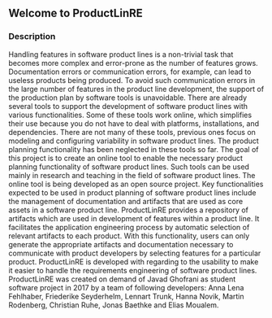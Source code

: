 ## Welcome to ProductLinRE
### Description
Handling features in software product lines is a non-trivial task that becomes more complex and error-prone as the number of features grows. Documentation errors or communication errors, for example, can lead to useless products being produced. To avoid such communication errors in the large number of features in the product line development, the support of the production plan by software tools is unavoidable.
There are already several tools to support the development of software product lines with various functionalities. Some of these tools work online, which simplifies their use because you do not have to deal with platforms, installations, and dependencies. There are not many of these tools, previous ones focus on modeling and configuring variability in software product lines. The product planning functionality has been neglected in these tools so far. The goal of this project is to create an online tool to enable the necessary product planning functionality of software product lines. Such tools can be used mainly in research and teaching in the field of software product lines.
The online tool is being developed as an open source project. Key functionalities expected to be used in product planning of software product lines include the management of documentation and artifacts that are used as core assets in a software product line. ProductLinRE provides a repository of artifacts which are used in development of features within a product line. It facilitates the application engineering process by automatic selection of relevant artifacts to each product. With this functionality, users can only generate the appropriate artifacts and documentation necessary to communicate with product developers by selecting features for a particular product.
ProductLinRE is developed with regarding to the usability to make it easier to handle the requirements engineering of software product lines.
ProductLinRE was created on demand of Javad Ghofrani as student software project in 2017 by a team of following developers: Anna Lena Fehlhaber, Friederike Seyderhelm, Lennart Trunk, Hanna Novik, Martin Rodenberg, Christian Ruhe, Jonas Baethke and Elias Moualem.
